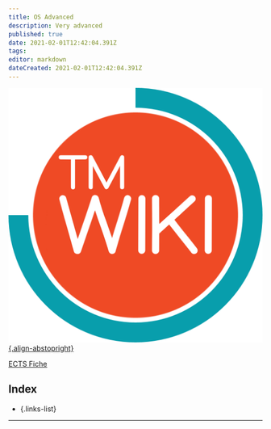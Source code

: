 ```yaml
---
title: OS Advanced
description: Very advanced
published: true
date: 2021-02-01T12:42:04.391Z
tags: 
editor: markdown
dateCreated: 2021-02-01T12:42:04.391Z
---
```


[![tmwiki_v1_noback.png](/tmwiki_v1_noback.png){.align-abstopright}](https://tmwiki.be/en/home)

[ECTS Fiche](http://onderwijsaanbodmechelenantwerpen.thomasmore.be/2020/syllabi/n/YT0672N.htm#activetab=doelstellingen_idp3985312)

## Index

- []()
{.links-list}

---